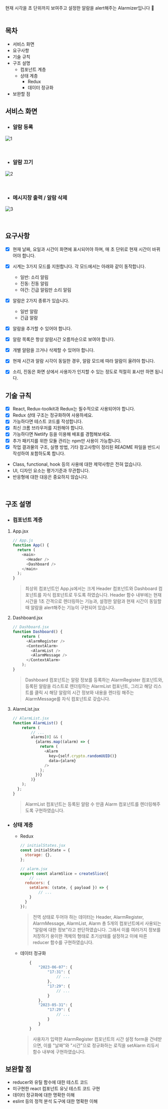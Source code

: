 현재 시각을 초 단위까지 보여주고 설정한 알람을 alert해주는 Alarmizer입니다 🚨
</br>
</br>
## 목차
  - 서비스 화면
  - 요구사항
  - 기술 규칙
  - 구조 설명
    - 컴포넌트 계층
    - 상태 계층
      - Redux
      - 데이터 정규화
  - 보완할 점
## 서비스 화면
- ### 알람 등록
![1](https://github.com/RalphMoon/alarmizer/assets/110374331/833ae9ce-7e42-43bb-b66e-59b0e03f4eb8)

</br>

- ### 알람 끄기
![2](https://github.com/RalphMoon/alarmizer/assets/110374331/78084f7c-8a83-4f80-9cdb-3175108e1eb9)

</br>

- ### 메시지창 출력 / 알람 삭제
![3](https://github.com/RalphMoon/alarmizer/assets/110374331/361b7269-f257-4d69-99a7-c6b6787300e5)

</br>

## 요구사항

- [x] 현재 날짜, 요일과 시간이 화면에 표시되어야 하며, 매 초 단위로 현재 시간이 바뀌어야 합니다.
- [x] 시계는 3가지 모드를 지원합니다. 각 모드에서는 아래와 같이 동작합니다.
  - 일반: 소리 알림
  - 진동: 진동 알림
  - 야간: 긴급 알림만 소리 알림
- [x] 알람은 2가지 종류가 있습니다.
  - 일반 알람
  - 긴급 알람
- [x] 알람을 추가할 수 있어야 합니다.
- [x] 알람 목록은 항상 알람시간 오름차순으로 보여야 합니다.
- [x] 개별 알람을 끄거나 삭제할 수 있어야 합니다.
- [x] 현재 시간과 알람 시각이 동일한 경우, 알람 모드에 따라 알람이 울려야 합니다.
- [x] 소리, 진동은 화면 상에서 사용자가 인지할 수 있는 정도로 적절히 표시만 하면 됩니다.


## 기술 규칙

- [x] React, Redux-toolkit과 Redux는 필수적으로 사용되어야 합니다.
- [x] Redux 상태 구조는 정규화하여 사용하세요.
- [x] 가능하다면 테스트 코드를 작성합니다.
- [x] 최신 크롬 브라우저를 지원해야 합니다.
- [x] 가능하다면 Netlify 등을 이용해 배포를 경험해보세요.
- [x] 추가 패키지를 위한 모듈 관리는 npm만 사용이 가능합니다.
- [x] 작업 결과물의 구조, 실행 방법, 기타 참고사항이 정리된 README 파일을 반드시 작성하여 포함하도록 합니다.
- Class, functional, hook 등의 사용에 대한 제약사항은 전혀 없습니다.
- UI, 디자인 요소는 평가기준과 무관합니다.
- 반응형에 대한 대응은 중요하지 않습니다.

</br>

## 구조 설명

- ### 컴포넌트 계층
1. App.jsx
    ```javascript
    // App.js
    function App() {
      return (
        <main>
          <Header />
          <Dashboard />
        </main>
      );
    }
    ```
    > 최상위 컴포넌트인 App.js에서는 크게 Header 컴포넌트와 Dashboard 컴포넌트를 자식 컴포넌트로 두도록 하였습니다. Header 함수 내부에는 현재 시간을 1초 간격으로 렌더링하는 기능과, 설정한 알람과 현재 시간이 동일할 때 알람을 alert해주는 기능이 구현되어 있습니다.

2. Dashboard.jsx
    ```javascript
    // Dashboard.jsx
    function Dashboard() {
        return (
          <AlarmRegister />
          <ContextAlarm>
            <AlarmList />
            <AlarmMessage />
          </ContextAlarm>
        );
    }
    ```
    > Dashboard 컴포넌트는 알람 정보를 등록하는 AlarmRegister 컴포넌트와,
    등록된 알람을 리스트로 렌더링하는 AlarmList 컴포넌트, 그리고 해당 리스트를 클릭 시 해당 알람의 시간 정보와 내용을 렌더링 해주는 AlarmMessage를 자식 컴포넌트로 갖습니다.

3.  AlarmList.jsx
    ```javascript
    // AlarmList.jsx
    function AlarmList() {
        return (
            // ...
            alarms[0] && (
              {alarms.map((alarm) => {
                return (
                  <Alarm
                    key={self.crypto.randomUUID()}
                    data={alarm}
                  />
                );
              })}
            )}
        );
      };
    }
    ```
    > AlarmList 컴포넌트는 등록된 알람 수 만큼 Alarm 컴포넌트를 렌더링해주도록 구현하였습니다.

- ### 상태 계층
    - Redux
        ```javascript
        // initialStates.jsx
        const initialState = {
          storage: {},
        };

        // alarm.jsx
        export const alarmSlice = createSlice({
            // ...
          reducers: {
            setAlarm: (state, { payload }) => {
                // ...
            }
          }
        });
        ```
        > 전역 상태로 두어야 하는 데이터는 Header, AlarmRegister, AlarmMessage, AlarmList, Alarm 총 5개의 컴포넌트에서 사용되는 "알람에 대한 정보"라고 판단하였습니다. 그래서 이를 여러가지 정보를 저장하기 용이한 객체의 형태로 초기상태를 설정하고 이에 따른 reducer 함수를 구현하였습니다.

    - 데이터 정규화
        ```javascript
            {
                "2023-06-07": {
                    "17:31": {
                        // ...
                    },
                    "17:29": {
                        // ...
                    }
                },
                "2023-05-31": {
                    "17:29": {
                        // ...
                    }
                }
            }
        ```
        > 사용자가 입력한 AlarmRegister 컴포넌트의 시간 설정 form을 건네받으면, 이를 "날짜"와 "시간"으로 정규화하는 로직을 setAlarm 리듀서 함수 내부에 구현하였습니다.

## 보완할 점
  - reducer와 유틸 함수에 대한 테스트 코드
  - 미구현한 react 컴포넌트 유닛 테스트 코드 구현
  - 데이터 정규화에 대한 명확한 이해
  - eslint 등의 정적 분석 도구에 대한 명확한 이해
